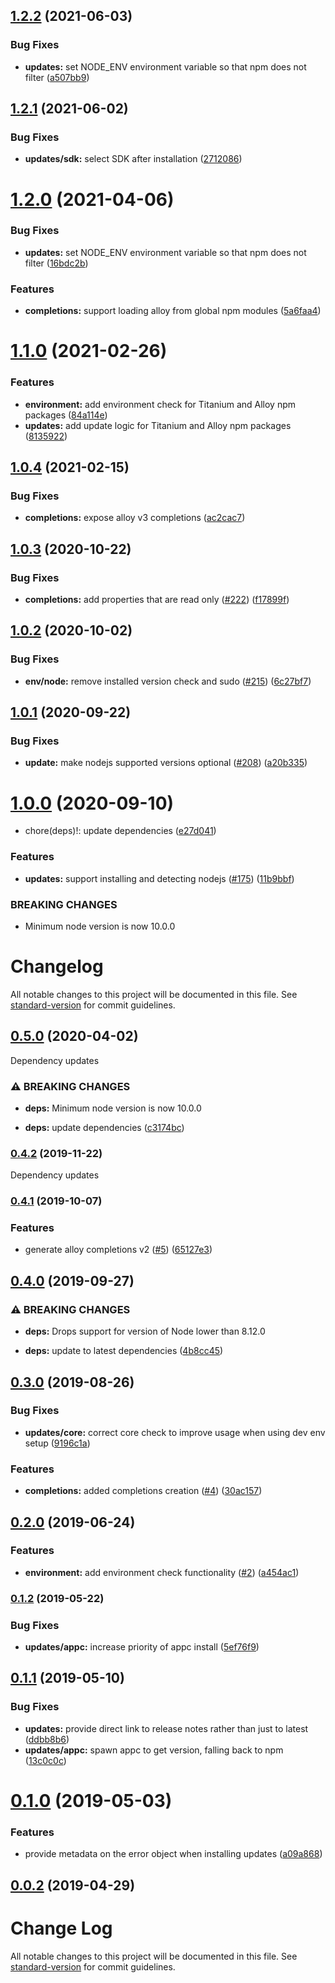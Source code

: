 ## [1.2.2](https://github.com/appcelerator/titanium-editor-commons/compare/v1.2.1...v1.2.2) (2021-06-03)


### Bug Fixes

* **updates:** set NODE_ENV environment variable so that npm does not filter ([a507bb9](https://github.com/appcelerator/titanium-editor-commons/commit/a507bb9486b86bb12bf935ef98ae42338d225aaf))

## [1.2.1](https://github.com/appcelerator/titanium-editor-commons/compare/v1.2.0...v1.2.1) (2021-06-02)


### Bug Fixes

* **updates/sdk:** select SDK after installation ([2712086](https://github.com/appcelerator/titanium-editor-commons/commit/2712086c01f6099617626f526540ce74d4dfc585))

# [1.2.0](https://github.com/appcelerator/titanium-editor-commons/compare/v1.1.0...v1.2.0) (2021-04-06)


### Bug Fixes

* **updates:** set NODE_ENV environment variable so that npm does not filter ([16bdc2b](https://github.com/appcelerator/titanium-editor-commons/commit/16bdc2b538d96efef520d141b7ce8013b2165dd4))


### Features

* **completions:** support loading alloy from global npm modules ([5a6faa4](https://github.com/appcelerator/titanium-editor-commons/commit/5a6faa49fd144c1c8f2cf437854caee4080273e0))

# [1.1.0](https://github.com/appcelerator/titanium-editor-commons/compare/v1.0.4...v1.1.0) (2021-02-26)


### Features

* **environment:** add environment check for Titanium and Alloy npm packages ([84a114e](https://github.com/appcelerator/titanium-editor-commons/commit/84a114eaea6d214298805b65d6d0fce592493188))
* **updates:** add update logic for Titanium and Alloy npm packages ([8135922](https://github.com/appcelerator/titanium-editor-commons/commit/813592247b576ed86b1634a8f89017737ef2b91b))

## [1.0.4](https://github.com/appcelerator/titanium-editor-commons/compare/v1.0.3...v1.0.4) (2021-02-15)


### Bug Fixes

* **completions:** expose alloy v3 completions ([ac2cac7](https://github.com/appcelerator/titanium-editor-commons/commit/ac2cac74a87bcef5402eacee3a2cc59bbe8b24e9))

## [1.0.3](https://github.com/appcelerator/titanium-editor-commons/compare/v1.0.2...v1.0.3) (2020-10-22)


### Bug Fixes

* **completions:** add properties that are read only ([#222](https://github.com/appcelerator/titanium-editor-commons/issues/222)) ([f17899f](https://github.com/appcelerator/titanium-editor-commons/commit/f17899fa8a9032724c067d133c354fd572f57f1c))

## [1.0.2](https://github.com/appcelerator/titanium-editor-commons/compare/v1.0.1...v1.0.2) (2020-10-02)


### Bug Fixes

* **env/node:** remove installed version check and sudo ([#215](https://github.com/appcelerator/titanium-editor-commons/issues/215)) ([6c27bf7](https://github.com/appcelerator/titanium-editor-commons/commit/6c27bf7aeb4e3617213744d3a20eb3665e9766be))

## [1.0.1](https://github.com/appcelerator/titanium-editor-commons/compare/v1.0.0...v1.0.1) (2020-09-22)


### Bug Fixes

* **update:** make nodejs supported versions optional ([#208](https://github.com/appcelerator/titanium-editor-commons/issues/208)) ([a20b335](https://github.com/appcelerator/titanium-editor-commons/commit/a20b335b99b6fa37f7b3b6fa471c322e9ab6150f))

# [1.0.0](https://github.com/appcelerator/titanium-editor-commons/compare/v0.4.2...v1.0.0) (2020-09-10)


* chore(deps)!: update dependencies ([e27d041](https://github.com/appcelerator/titanium-editor-commons/commit/e27d041960339e26bcf4e61e64b5268274397c08))


### Features

* **updates:** support installing and detecting nodejs ([#175](https://github.com/appcelerator/titanium-editor-commons/issues/175)) ([11b9bbf](https://github.com/appcelerator/titanium-editor-commons/commit/11b9bbf40a09720b561809447f20ac6e6da985c2))


### BREAKING CHANGES

* Minimum node version is now 10.0.0

# Changelog

All notable changes to this project will be documented in this file. See [standard-version](https://github.com/conventional-changelog/standard-version) for commit guidelines.

## [0.5.0](https://github.com/appcelerator/titanium-editor-commons/compare/v0.4.2...v0.5.0) (2020-04-02)

Dependency updates

### ⚠ BREAKING CHANGES

* **deps:** Minimum node version is now 10.0.0

* **deps:** update dependencies ([c3174bc](https://github.com/appcelerator/titanium-editor-commons/commit/c3174bc92f36ad03c4e2a4314fdccee662628d6b))

### [0.4.2](https://github.com/appcelerator/titanium-editor-commons/compare/v0.4.1...v0.4.2) (2019-11-22)

Dependency updates

### [0.4.1](https://github.com/appcelerator/titanium-editor-commons/compare/v0.4.0...v0.4.1) (2019-10-07)


### Features

* generate alloy completions v2 ([#5](https://github.com/appcelerator/titanium-editor-commons/issues/5)) ([65127e3](https://github.com/appcelerator/titanium-editor-commons/commit/65127e3))

## [0.4.0](https://github.com/appcelerator/titanium-editor-commons/compare/v0.3.0...v0.4.0) (2019-09-27)


### ⚠ BREAKING CHANGES

* **deps:** Drops support for version of Node lower than 8.12.0

* **deps:** update to latest dependencies ([4b8cc45](https://github.com/appcelerator/titanium-editor-commons/commit/4b8cc45))

## [0.3.0](https://github.com/appcelerator/titanium-editor-commons/compare/v0.2.0...v0.3.0) (2019-08-26)


### Bug Fixes

* **updates/core:** correct core check to improve usage when using dev env setup ([9196c1a](https://github.com/appcelerator/titanium-editor-commons/commit/9196c1a))


### Features

* **completions:** added completions creation ([#4](https://github.com/appcelerator/titanium-editor-commons/issues/4)) ([30ac157](https://github.com/appcelerator/titanium-editor-commons/commit/30ac157))



## [0.2.0](https://github.com/appcelerator/titanium-editor-commons/compare/v0.1.2...v0.2.0) (2019-06-24)


### Features

* **environment:** add environment check functionality ([#2](https://github.com/appcelerator/titanium-editor-commons/issues/2)) ([a454ac1](https://github.com/appcelerator/titanium-editor-commons/commit/a454ac1))



### [0.1.2](https://github.com/appcelerator/titanium-editor-commons/compare/v0.1.1...v0.1.2) (2019-05-22)


### Bug Fixes

* **updates/appc:** increase priority of appc install ([5ef76f9](https://github.com/appcelerator/titanium-editor-commons/commit/5ef76f9))



<a name="0.1.1"></a>
## [0.1.1](https://github.com/ewanharris/titanium-editor-commons/compare/v0.1.0...v0.1.1) (2019-05-10)


### Bug Fixes

* **updates:** provide direct link to release notes rather than just to latest ([ddbb8b6](https://github.com/ewanharris/titanium-editor-commons/commit/ddbb8b6))
* **updates/appc:** spawn appc to get version, falling back to npm ([13c0c0c](https://github.com/ewanharris/titanium-editor-commons/commit/13c0c0c))



<a name="0.1.0"></a>
# [0.1.0](https://github.com/appcelerator/titanium-editor-commons/compare/v0.0.2...v0.1.0) (2019-05-03)


### Features

* provide metadata on the error object when installing updates ([a09a868](https://github.com/appcelerator/titanium-editor-commons/commit/a09a868))



<a name="0.0.2"></a>
## [0.0.2](https://github.com/appcelerator/titanium-editor-commons/compare/v0.0.1...v0.0.2) (2019-04-29)



# Change Log

All notable changes to this project will be documented in this file. See [standard-version](https://github.com/conventional-changelog/standard-version) for commit guidelines.
